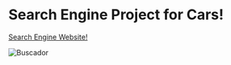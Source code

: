<h1>Search Engine Project for Cars! </h1>

<a href="https://app.netlify.com/sites/search-engine-project/settings/domain" target="_blank"> Search Engine Website! </a>

![Buscador](https://user-images.githubusercontent.com/102038261/176764347-2f28c731-f7e4-451b-864d-27e74e79ea74.gif)
